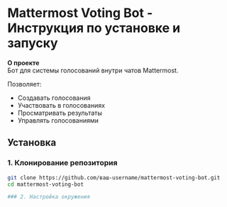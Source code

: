 # Mattermost Voting Bot - Инструкция по установке и запуску

**О проекте**  
Бот для системы голосований внутри чатов Mattermost.

Позволяет:
- Создавать голосования
- Участвовать в голосованиях
- Просматривать результаты
- Управлять голосованиями


## Установка

### 1. Клонирование репозитория
```bash
git clone https://github.com/ваш-username/mattermost-voting-bot.git
cd mattermost-voting-bot

### 2. Настройка окружения

